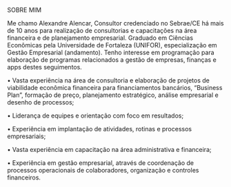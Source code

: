 SOBRE MIM

Me chamo Alexandre Alencar, Consultor credenciado no Sebrae/CE há mais de 10 anos para realização de consultorias e capacitações na área financeira e de planejamento empresarial.  Graduado em Ciências Econômicas pela Universidade de Fortaleza (UNIFOR), especialização em Gestão Empresarial (andamento). Tenho interesse em programação para elaboração de programas relacionados a gestão de empresas, finanças e apps destes seguimentos.

• Vasta experiência na área de consultoria e elaboração de projetos de viabilidade econômica financeira para financiamentos bancários, “Business Plan”, formação de preço, planejamento estratégico, análise empresarial e desenho de processos;

• Liderança de equipes e orientação com foco em resultados;

• Experiência em implantação de atividades, rotinas e processos empresariais;

• Vasta experiência em capacitação na área administrativa e financeira;

• Experiência em gestão empresarial, através de coordenação de processos operacionais de colaboradores, organização e controles financeiros.
